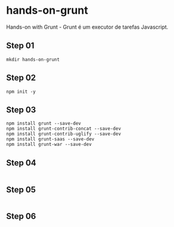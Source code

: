 # hands-on-grunt
Hands-on with Grunt - Grunt é um executor de tarefas Javascript.

## Step 01

```shell
mkdir hands-on-grunt
```

## Step 02

```shell
npm init -y
```

## Step 03

```shell
npm install grunt --save-dev
npm install grunt-contrib-concat --save-dev
npm install grunt-contrib-uglify --save-dev
npm install grunt-saas --save-dev
npm install grunt-war --save-dev
```

## Step 04

```shell
```

## Step 05

```shell
```

## Step 06

```shell
```